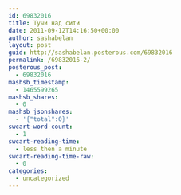 ```yaml
---
id: 69832016
title: Тучи над сити
date: 2011-09-12T14:16:50+00:00
author: sashabelan
layout: post
guid: http://sashabelan.posterous.com/69832016
permalink: /69832016-2/
posterous_post:
  - 69832016
mashsb_timestamp:
  - 1465599265
mashsb_shares:
  - 0
mashsb_jsonshares:
  - '{"total":0}'
swcart-word-count:
  - 1
swcart-reading-time:
  - less then a minute
swcart-reading-time-raw:
  - 0
categories:
  - uncategorized
---
```

[](http://instagr.am/p/M5Www/)